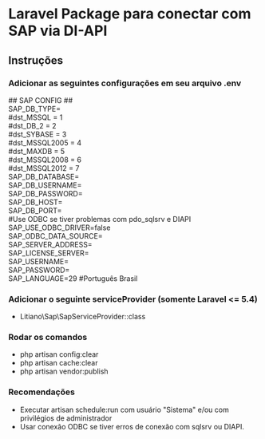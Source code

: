 # Laravel Package para conectar com SAP via DI-API

## Instruções
### Adicionar as seguintes configurações em seu arquivo .env

\#\# SAP CONFIG ##<br/>
SAP_DB_TYPE=<br/>
\#dst_MSSQL = 1<br/>
\#dst_DB_2 = 2<br/>
\#dst_SYBASE = 3<br/>
\#dst_MSSQL2005 = 4<br/>
\#dst_MAXDB = 5<br/>
\#dst_MSSQL2008 = 6<br/>
\#dst_MSSQL2012 = 7<br/>
SAP_DB_DATABASE=<br/>
SAP_DB_USERNAME=<br/>
SAP_DB_PASSWORD=<br/>
SAP_DB_HOST=<br/>
SAP_DB_PORT=<br/>
\#Use ODBC se tiver problemas com pdo_sqlsrv e DIAPI<br/>
SAP_USE_ODBC_DRIVER=false<br/>
SAP_ODBC_DATA_SOURCE=<br/>
SAP_SERVER_ADDRESS=<br/>
SAP_LICENSE_SERVER=<br/>
SAP_USERNAME=<br/>
SAP_PASSWORD=<br/>
SAP_LANGUAGE=29 #Português Brasil<br/>

### Adicionar o seguinte serviceProvider (somente Laravel <= 5.4)
* Litiano\Sap\SapServiceProvider::class

### Rodar os comandos
* php artisan config:clear
* php artisan cache:clear
* php artisan vendor:publish

### Recomendações
* Executar artisan schedule:run com usuário "Sistema" e/ou com privilégios de administrador
* Usar conexão ODBC se tiver erros de conexão com sqlsrv ou DIAPI.